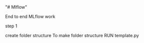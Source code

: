 "# Mlflow" 

End to end MLflow work 

step 1 

create folder structure 
To make folder structure RUN template.py
